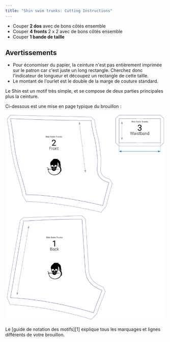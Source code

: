 ```yaml
---
title: "Shin swim trunks: Cutting Instructions"
---
```


- Couper **2 dos** avec de bons côtés ensemble
- Couper **4 fronts** 2 x 2 avec de bons côtés ensemble
- Couper **1 bande de taille**

## Avertissements

- Pour économiser du papier, la ceinture n'est pas entièrement imprimée sur le patron car c'est juste un long rectangle. Cherchez donc l'indicateur de longueur et découpez un rectangle de cette taille.
- Le montant de l'ourlet est le double de la marge de couture standard.

Le Shin est un motif très simple, et se compose de deux parties principales plus la ceinture.

Ci-dessous est une mise en page typique du brouillon :

![Une ébauche typique de Shin](layout.svg)

<Tip>

Le [guide de notation des motifs][1] explique tous les marquages et lignes différents de votre brouillon.

</Tip>
